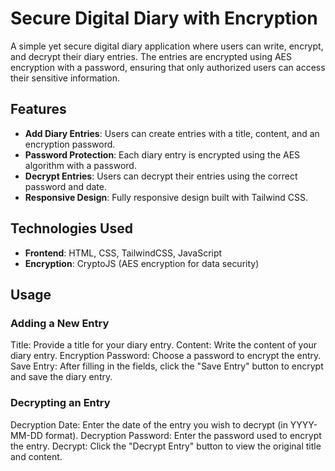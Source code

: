# Secure Digital Diary with Encryption

A simple yet secure digital diary application where users can write, encrypt, and decrypt their diary entries. The entries are encrypted using AES encryption with a password, ensuring that only authorized users can access their sensitive information.

## Features

- **Add Diary Entries**: Users can create entries with a title, content, and an encryption password.
- **Password Protection**: Each diary entry is encrypted using the AES algorithm with a password.
- **Decrypt Entries**: Users can decrypt their entries using the correct password and date.
- **Responsive Design**: Fully responsive design built with Tailwind CSS.

## Technologies Used

- **Frontend**: HTML, CSS, TailwindCSS, JavaScript
- **Encryption**: CryptoJS (AES encryption for data security)

## Usage

### Adding a New Entry
Title: Provide a title for your diary entry.
Content: Write the content of your diary entry.
Encryption Password: Choose a password to encrypt the entry.
Save Entry: After filling in the fields, click the "Save Entry" button to encrypt and save the diary entry.

### Decrypting an Entry
Decryption Date: Enter the date of the entry you wish to decrypt (in YYYY-MM-DD format).
Decryption Password: Enter the password used to encrypt the entry.
Decrypt: Click the "Decrypt Entry" button to view the original title and content.
